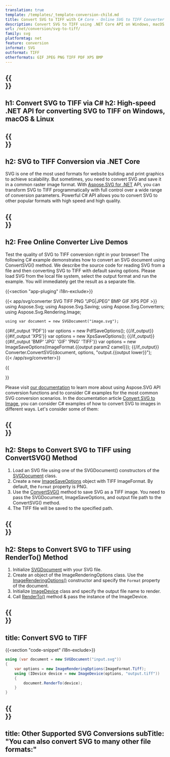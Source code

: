 ```yaml
---
translation: true
template: /templates/_template-conversion-child.md
title: Convert SVG to TIFF with C# Core - Online SVG to TIFF Converter
description: Convert SVG to TIFF using .NET Core API on Windows, macOS & Linux. Try online SVG to TIFF Converter for free!
url: /net/conversion/svg-to-tiff/
family: svg
platformtag: net
feature: conversion
informat: SVG
outformat: TIFF
otherformats: GIF JPEG PNG TIFF PDF XPS BMP
---
```


{{<section banner>}}
---
h1: Convert SVG to TIFF via C#
h2: High-speed .NET API for converting SVG to TIFF on Windows, macOS & Linux
---

{{<section overview>}}
---
h2: SVG to TIFF Conversion via .NET Core
---

SVG is one of the most used formats for website building and print graphics to achieve scalability. But sometimes, you need to convert SVG and save it in a common raster image format. With [Aspose.SVG for .NET](https://products.aspose.com/svg/net/) API, you can transform SVG to TIFF programmatically with full control over a wide range of conversion parameters. Powerful C# API allows you to convert SVG to other popular formats with high speed and high quality.


{{<section demos>}}
---
h2: Free Online Converter Live Demos
---

Test the quality of SVG to TIFF conversion right in your browser! The following C# example demonstrates how to convert an SVG document using ConvertSVG() method. We describe the source code for reading SVG from a file and then converting SVG to TIFF with default saving options. Please load SVG from the local file system, select the output format and run the example. You will immediately get the result as a separate file.

{{<section "app-pluging" i18n-exclude>}}

{{< app/svg/converter SVG TIFF PNG "JPG|JPEG" BMP GIF XPS PDF >}}
using Aspose.Svg;
using Aspose.Svg.Saving;
using Aspose.Svg.Converters;
using Aspose.Svg.Rendering.Image;

    using var document = new SVGDocument("image.svg");
{{#if_output 'PDF'}}
    var options = new PdfSaveOptions();
{{/if_output}}
{{#if_output 'XPS'}}
    var options = new XpsSaveOptions();
{{/if_output}}
{{#if_output 'BMP' 'JPG' 'GIF' 'PNG' 'TIFF'}}
    var options = new ImageSaveOptions(ImageFormat.{{output param2 camel}});
{{/if_output}}
    Converter.ConvertSVG(document, options, "output.{{output lower}}");   
{{< /app/svg/converter>}} 

{{<section documentation>}}

Please visit <a href="https://docs.aspose.com/svg/net/how-to-work-with-aspose-svg-api/converting/" target="_blank">our documentation</a> to learn more about using Aspose.SVG API conversion functions and to consider C# examples for the most common SVG conversion scenarios. In the documentation article <a href="https://docs.aspose.com/svg/net/how-to-work-with-aspose-svg-api/convert-svg-to-image/" target="_blank">Convert SVG to Image</a>, you can consider C# examples of how to convert SVG to images in different ways. Let's consider some of them: 

{{<section steps1>}}
---
h2: Steps to Convert SVG to TIFF using ConvertSVG() Method
---

1.  Load an SVG file using one of the SVGDocument() constructors of the [SVGDocument](https://reference.aspose.com/svg/net/aspose.svg/svgdocument) class.
1.  Create a new  [ImageSaveOptions](https://reference.aspose.com/svg/net/aspose.svg.saving/imagesaveoptions) object with TIFF ImageFormat. By default, the `Format` property is PNG.
1.  Use the [ConvertSVG()](https://reference.aspose.com/svg/net/aspose.svg.converters/converter/convertsvg/) method to save SVG as a TIFF image. You need to pass the SVGDocument, ImageSaveOptions, and output file path to the ConvertSVG() method.
1.  The TIFF file will be saved to the specified path.

{{<section steps2>}}
---
h2: Steps to Convert SVG to TIFF using RenderTo() Method
---

1. Initialize [SVGDocument](https://reference.aspose.com/svg/net/aspose.svg/svgdocument) with your SVG file.
1. Create an object of the ImageRenderingOptions class. Use the [ImageRenderingOptions()](https://reference.aspose.com/svg/net/aspose.svg.rendering.image/imagerenderingoptions/constructors/1) constructor and specify the `Format` property of the document.
1. Initialize [ImageDevice](https://reference.aspose.com/svg/net/aspose.svg.rendering.image/imagedevice) class and specify the output file name to render. 
1. Call [RenderTo()](https://reference.aspose.com/svg/net/aspose.svg/svgdocument/methods/renderto) method & pass the instance of the ImageDevice.

{{<section code-text>}}
---
title: Convert SVG to TIFF
---

{{<section "code-snippet" i18n-exclude>}}

```cs
using (var document = new SVGDocument("input.svg"))
{
	var options = new ImageRenderingOptions(ImageFormat.Tiff);
	using (IDevice device = new ImageDevice(options, "output.tiff"))
	{
		document.RenderTo(device);                    
	}
}
```

{{<section other-conversions>}}
---
title: Other Supported SVG Conversions
subTitle: "You can also convert SVG to many other file formats:"
---